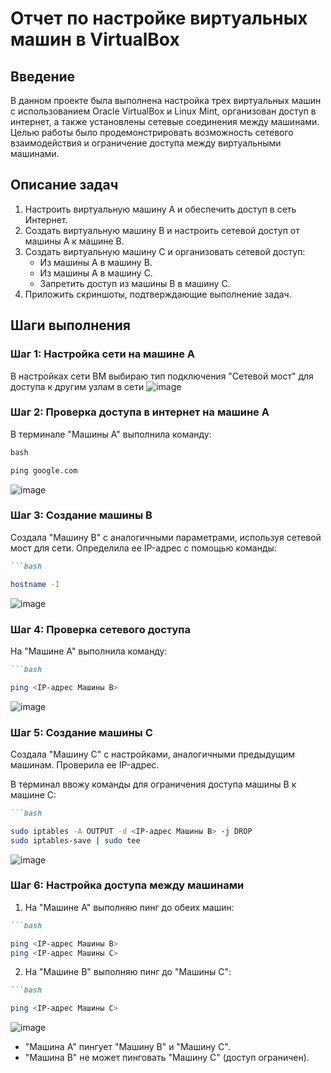 # Отчет по настройке виртуальных машин в VirtualBox

## Введение

В данном проекте была выполнена настройка трех виртуальных машин с использованием Oracle VirtualBox и Linux Mint, организован доступ в интернет, а также установлены сетевые соединения между машинами. Целью работы было продемонстрировать возможность сетевого взаимодействия и ограничение доступа между виртуальными машинами.

## Описание задач

1. Настроить виртуальную машину A и обеспечить доступ в сеть Интернет.
2. Создать виртуальную машину B и настроить сетевой доступ от машины A к машине B.
3. Создать виртуальную машину C и организовать сетевой доступ:
   - Из машины A в машину B.
   - Из машины A в машину C.
   - Запретить доступ из машины B в машину C.
4. Приложить скриншоты, подтверждающие выполнение задач.

## Шаги выполнения

### Шаг 1: Настройка сети на машине А

В настройках сети ВМ выбираю тип подключения "Сетевой мост" для доступа к другим узлам в сети
![image](https://github.com/user-attachments/assets/062f90c8-d91a-45c7-bd79-354dad6a638f)

### Шаг 2: Проверка доступа в интернет на машине A

В терминале "Машины A" выполнила команду:
```markdown
bash

ping google.com
```
![image](https://github.com/user-attachments/assets/25d4286a-2062-4281-b6df-2ccaf6da05f4)

### Шаг 3: Создание машины B

Создала "Машину B" с аналогичными параметрами, используя сетевой мост для сети. Определила ее IP-адрес с помощью команды:
```markdown
```bash

hostname -I
```
![image](https://github.com/user-attachments/assets/34281dee-0a8c-464a-aaf6-7141f0222880)

### Шаг 4: Проверка сетевого доступа

На "Машине A" выполнила команду:
```markdown
```bash

ping <IP-адрес Машины B>
```
![image](https://github.com/user-attachments/assets/089163e9-f9dc-42a8-91fb-1124ca257310)

### Шаг 5: Создание машины C

Создала "Машину C" с настройками, аналогичными предыдущим машинам. Проверила ее IP-адрес.

В терминал ввожу команды для ограничения доступа машины В к машине С:

```markdown
```bash

sudo iptables -A OUTPUT -d <IP-адрес Машины B> -j DROP
sudo iptables-save | sudo tee
```
![image](https://github.com/user-attachments/assets/afd7fe8a-6b33-421b-ba9c-c9095aa90957)


### Шаг 6: Настройка доступа между машинами

1. На "Машине A" выполняю пинг до обеих машин:
```markdown
```bash

ping <IP-адрес Машины B>
ping <IP-адрес Машины C>
```
2. На "Машине B" выполняю пинг до "Машины C":
```markdown
```bash

ping <IP-адрес Машины C>
```
![image](https://github.com/user-attachments/assets/ff4264e5-5ea4-4634-b7b0-d4d791d9a0be)
- "Машина A" пингует "Машину B" и "Машину C".
- "Машина B" не может пинговать "Машину C" (доступ ограничен).


